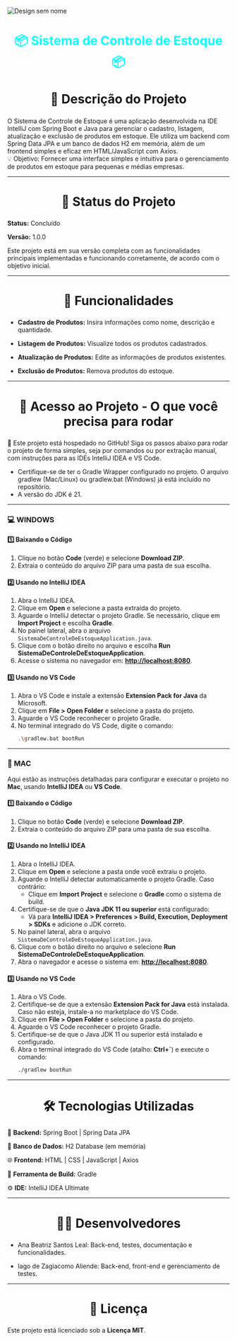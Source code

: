 ![Design sem nome](https://github.com/user-attachments/assets/5736d1d0-f794-4b2b-b887-9892851cdfbc)

<h1 align="center" style="text-shadow: 2px 2px 5px white; color: cyan;">📦 Sistema de Controle de Estoque 📦</h1>

<h2 align="center" style="font-size: 28px; text-shadow: 2px 2px 5px white;">📝 Descrição do Projeto</h2>

O Sistema de Controle de Estoque é uma aplicação desenvolvida na IDE IntelliJ com Spring Boot e Java para gerenciar o cadastro, listagem, atualização e exclusão de produtos em estoque. Ele utiliza um backend com Spring Data JPA e um banco de dados H2 em memória, além de um frontend simples e eficaz em HTML/JavaScript com Axios.
<br>
💡 Objetivo: Fornecer uma interface simples e intuitiva para o gerenciamento de produtos em estoque para pequenas e médias empresas.
</p>

---

 <h2 align="center" style="font-size: 28px; text-shadow: 2px 2px 5px white;">🚀 Status do Projeto</h2>
  
<strong>Status:</strong> Concluído<br>

<strong>Versão:</strong> 1.0.0<br>

Este projeto está em sua versão completa com as funcionalidades principais implementadas e funcionando corretamente, de acordo com o objetivo inicial.
</p>

---

<h2 align="center" style="font-size: 28px; text-shadow: 2px 2px 5px white;">🔧 Funcionalidades</h2>
  
- <strong>Cadastro de Produtos:</strong> Insira informações como nome, descrição e quantidade.
  
- <strong>Listagem de Produtos:</strong> Visualize todos os produtos cadastrados.

- <strong>Atualização de Produtos:</strong> Edite as informações de produtos existentes.

- <strong>Exclusão de Produtos:</strong> Remova produtos do estoque.

---

<h2 align="center" style="font-size: 28px; text-shadow: 2px 2px 5px white;"> 🔗 Acesso ao Projeto - O que você precisa para rodar</h2>

📂 Este projeto está hospedado no GitHub! Siga os passos abaixo para rodar o projeto de forma simples, seja por comandos ou por extração manual, com instruções para as IDEs IntelliJ IDEA e VS Code.

- Certifique-se de ter o Gradle Wrapper configurado no projeto. O arquivo gradlew (Mac/Linux) ou gradlew.bat (Windows) já está incluído no repositório.
- A versão do JDK é 21.

---

### 💻 **WINDOWS**

#### 1️⃣ Baixando o Código
1. Clique no botão **Code** (verde) e selecione **Download ZIP**.
2. Extraia o conteúdo do arquivo ZIP para uma pasta de sua escolha.

#### 2️⃣ Usando no IntelliJ IDEA
1. Abra o IntelliJ IDEA.
2. Clique em **Open** e selecione a pasta extraída do projeto.
3. Aguarde o IntelliJ detectar o projeto Gradle. Se necessário, clique em **Import Project** e escolha **Gradle**.
4. No painel lateral, abra o arquivo `SistemaDeControleDeEstoqueApplication.java`.
5. Clique com o botão direito no arquivo e escolha **Run SistemaDeControleDeEstoqueApplication**.
6. Acesse o sistema no navegador em: **[http://localhost:8080](http://localhost:8080)**.

#### 3️⃣ Usando no VS Code
1. Abra o VS Code e instale a extensão **Extension Pack for Java** da Microsoft.
2. Clique em **File > Open Folder** e selecione a pasta do projeto.
3. Aguarde o VS Code reconhecer o projeto Gradle.
4. No terminal integrado do VS Code, digite o comando:
   ```bash
   .\gradlew.bat bootRun

---

### 🍎 **MAC**

Aqui estão as instruções detalhadas para configurar e executar o projeto no **Mac**, usando **IntelliJ IDEA** ou **VS Code**.

#### 1️⃣ Baixando o Código
1. Clique no botão **Code** (verde) e selecione **Download ZIP**.
2. Extraia o conteúdo do arquivo ZIP para uma pasta de sua escolha.

#### 2️⃣ Usando no IntelliJ IDEA
1. Abra o IntelliJ IDEA.
2. Clique em **Open** e selecione a pasta onde você extraiu o projeto.
3. Aguarde o IntelliJ detectar automaticamente o projeto Gradle. Caso contrário:
   - Clique em **Import Project** e selecione o **Gradle** como o sistema de build.
4. Certifique-se de que o **Java JDK 11 ou superior** está configurado:
   - Vá para **IntelliJ IDEA > Preferences > Build, Execution, Deployment > SDKs** e adicione o JDK correto.
5. No painel lateral, abra o arquivo `SistemaDeControleDeEstoqueApplication.java`.
6. Clique com o botão direito no arquivo e selecione **Run SistemaDeControleDeEstoqueApplication**.
7. Abra o navegador e acesse o sistema em: **[http://localhost:8080](http://localhost:8080)**.

#### 3️⃣ Usando no VS Code
1. Abra o VS Code.
2. Certifique-se de que a extensão **Extension Pack for Java** está instalada. Caso não esteja, instale-a no marketplace do VS Code.
3. Clique em **File > Open Folder** e selecione a pasta do projeto.
4. Aguarde o VS Code reconhecer o projeto Gradle.
5. Certifique-se de que o Java JDK 11 ou superior está instalado e configurado.
6. Abra o terminal integrado do VS Code (atalho: **Ctrl+`**) e execute o comando:
   ```bash
   ./gradlew bootRun

---

<h2 align="center" style="font-size: 28px; text-shadow: 2px 2px 5px white;">🛠️ Tecnologias Utilizadas</h2>
  
🚀 **Backend:** Spring Boot | Spring Data JPA

📂 **Banco de Dados:** H2 Database (em memória)

🌐 **Frontend:** HTML | CSS | JavaScript | Axios

🔧 **Ferramenta de Build:** Gradle

⚙️ **IDE:** IntelliJ IDEA Ultimate

---

<h2 align="center" style="font-size: 28px; text-shadow: 2px 2px 5px white;">👩‍💻 Desenvolvedores</h2>

- Ana Beatriz Santos Leal: Back-end, testes, documentação e funcionalidades.

- Iago de Zagiacomo Aliende: Back-end, front-end e gerenciamento de testes.

---

<h2 align="center" style="font-size: 28px; text-shadow: 2px 2px 5px white;">📜 Licença</h2>

Este projeto está licenciado sob a <strong>Licença MIT</strong>.
